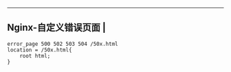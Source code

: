 ------------------------
Nginx-自定义错误页面	|
------------------------
	error_page 500 502 503 504 /50x.html
	location = /50x.html{
		root html;
	}
